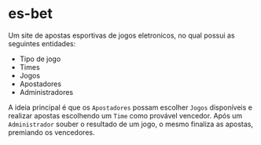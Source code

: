 # es-bet

Um site de apostas esportivas de jogos eletronicos, no qual possui as seguintes entidades:
 - Tipo de jogo
 - Times 
 - Jogos
 - Apostadores
 - Administradores

A ideia principal é que os `Apostadores` possam escolher `Jogos` disponíveis e realizar apostas escolhendo um `Time` como provável vencedor. Após um `Administrador` souber o resultado de um jogo, o mesmo finaliza as apostas, premiando os vencedores.
